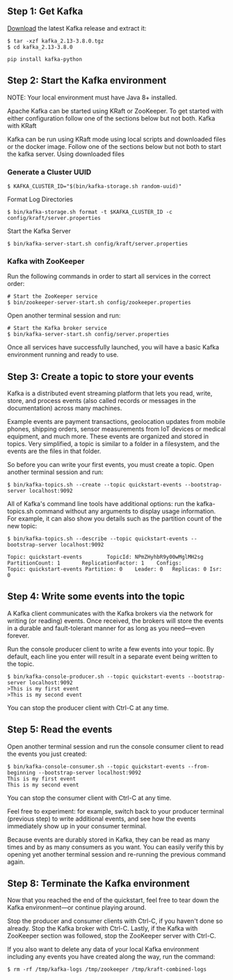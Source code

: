 ## Step 1: Get Kafka

[Download](https://www.apache.org/dyn/closer.cgi?path=/kafka/3.8.0/kafka_2.13-3.8.0.tgz) the latest Kafka release and extract it: 

```
$ tar -xzf kafka_2.13-3.8.0.tgz
$ cd kafka_2.13-3.8.0
```
```
pip install kafka-python
```
## Step 2: Start the Kafka environment

NOTE: Your local environment must have Java 8+ installed.

Apache Kafka can be started using KRaft or ZooKeeper. To get started with either configuration follow one of the sections below but not both.
Kafka with KRaft

Kafka can be run using KRaft mode using local scripts and downloaded files or the docker image. Follow one of the sections below but not both to start the kafka server.
Using downloaded files

### Generate a Cluster UUID
```
$ KAFKA_CLUSTER_ID="$(bin/kafka-storage.sh random-uuid)"
```
Format Log Directories
```
$ bin/kafka-storage.sh format -t $KAFKA_CLUSTER_ID -c config/kraft/server.properties
```
Start the Kafka Server
```
$ bin/kafka-server-start.sh config/kraft/server.properties
```

### Kafka with ZooKeeper

Run the following commands in order to start all services in the correct order:
```
# Start the ZooKeeper service
$ bin/zookeeper-server-start.sh config/zookeeper.properties
```
Open another terminal session and run:
```
# Start the Kafka broker service
$ bin/kafka-server-start.sh config/server.properties
```
Once all services have successfully launched, you will have a basic Kafka environment running and ready to use.

## Step 3: Create a topic to store your events

Kafka is a distributed event streaming platform that lets you read, write, store, and process events (also called records or messages in the documentation) across many machines.

Example events are payment transactions, geolocation updates from mobile phones, shipping orders, sensor measurements from IoT devices or medical equipment, and much more. These events are organized and stored in topics. Very simplified, a topic is similar to a folder in a filesystem, and the events are the files in that folder.

So before you can write your first events, you must create a topic. Open another terminal session and run:
```
$ bin/kafka-topics.sh --create --topic quickstart-events --bootstrap-server localhost:9092
```
All of Kafka's command line tools have additional options: run the kafka-topics.sh command without any arguments to display usage information. For example, it can also show you details such as the partition count of the new topic:
```
$ bin/kafka-topics.sh --describe --topic quickstart-events --bootstrap-server localhost:9092
```
```
Topic: quickstart-events        TopicId: NPmZHyhbR9y00wMglMH2sg PartitionCount: 1       ReplicationFactor: 1	Configs:
Topic: quickstart-events Partition: 0    Leader: 0   Replicas: 0 Isr: 0
```
## Step 4: Write some events into the topic

A Kafka client communicates with the Kafka brokers via the network for writing (or reading) events. Once received, the brokers will store the events in a durable and fault-tolerant manner for as long as you need—even forever.

Run the console producer client to write a few events into your topic. By default, each line you enter will result in a separate event being written to the topic.
```
$ bin/kafka-console-producer.sh --topic quickstart-events --bootstrap-server localhost:9092
>This is my first event
>This is my second event
```
You can stop the producer client with Ctrl-C at any time.


## Step 5: Read the events

Open another terminal session and run the console consumer client to read the events you just created:
```
$ bin/kafka-console-consumer.sh --topic quickstart-events --from-beginning --bootstrap-server localhost:9092
This is my first event
This is my second event
```
You can stop the consumer client with Ctrl-C at any time.

Feel free to experiment: for example, switch back to your producer terminal (previous step) to write additional events, and see how the events immediately show up in your consumer terminal.

Because events are durably stored in Kafka, they can be read as many times and by as many consumers as you want. You can easily verify this by opening yet another terminal session and re-running the previous command again.


## Step 8: Terminate the Kafka environment

Now that you reached the end of the quickstart, feel free to tear down the Kafka environment—or continue playing around.

Stop the producer and consumer clients with Ctrl-C, if you haven't done so already.
Stop the Kafka broker with Ctrl-C.
Lastly, if the Kafka with ZooKeeper section was followed, stop the ZooKeeper server with Ctrl-C.

If you also want to delete any data of your local Kafka environment including any events you have created along the way, run the command:
```
$ rm -rf /tmp/kafka-logs /tmp/zookeeper /tmp/kraft-combined-logs
```